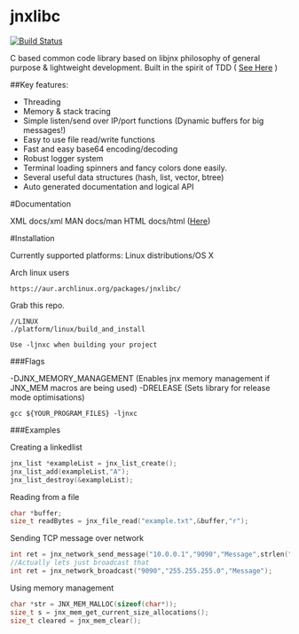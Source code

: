 jnxlibc
=======
[![Build Status](https://travis-ci.org/AlexsJones/jnxlibc.png)](https://travis-ci.org/AlexsJones/jnxlibc)

C based common code library based on libjnx philosophy of general purpose & lightweight development.
Built in the spirit of TDD ( [See Here](http://showterm.io/3dd2883f32e0e385be055#fast) )


##Key features:
- Threading
- Memory & stack tracing
- Simple listen/send over IP/port functions (Dynamic buffers for big messages!)
- Easy to use file read/write functions
- Fast and easy base64 encoding/decoding
- Robust logger system
- Terminal loading spinners and fancy colors done easily.
- Several useful data structures (hash, list, vector, btree)
- Auto generated documentation and logical API

#Documentation

XML  docs/xml
MAN  docs/man
HTML docs/html ([Here](http://htmlpreview.github.io/?https://raw.github.com/AlexsJones/jnxlibc/master/docs/html/files.html))


#Installation

Currently supported platforms:
Linux distributions/OS X

Arch linux users
````
https://aur.archlinux.org/packages/jnxlibc/
````

Grab this repo.
````
//LINUX
./platform/linux/build_and_install

Use -ljnxc when building your project

````
###Flags

-DJNX_MEMORY_MANAGEMENT (Enables jnx memory management if JNX_MEM macros are being used)
-DRELEASE (Sets library for release mode optimisations) 
```
gcc ${YOUR_PROGRAM_FILES} -ljnxc 
````

###Examples

Creating a linkedlist
```C
jnx_list *exampleList = jnx_list_create(); 
jnx_list_add(exampleList,"A");
jnx_list_destroy(&exampleList);
```
Reading from a file
```C
char *buffer;
size_t readBytes = jnx_file_read("example.txt",&buffer,"r");
```
Sending TCP message over network
```C
int ret = jnx_network_send_message("10.0.0.1","9090","Message",strlen("Message"));
//Actually lets just broadcast that
int ret = jnx_network_broadcast("9090","255.255.255.0","Message");
```
Using memory management
```C
char *str = JNX_MEM_MALLOC(sizeof(char*));
size_t s = jnx_mem_get_current_size_allocations();
size_t cleared = jnx_mem_clear();
```

